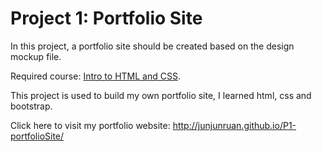 # Project 1: Portfolio Site

In this project, a portfolio site should be created based on the design mockup file.

Required course: [Intro to HTML and CSS](https://www.udacity.com/course/intro-to-html-and-css--ud304).

This project is used to build my own portfolio site, I learned html, css and bootstrap.

Click here to visit my portfolio website: http://junjunruan.github.io/P1-portfolioSite/
